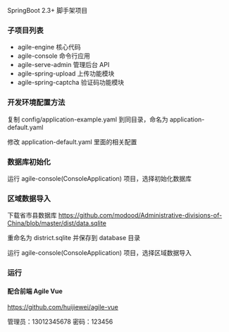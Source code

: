 SpringBoot 2.3+ 脚手架项目

### 子项目列表
- agile-engine         核心代码
- agile-console        命令行应用
- agile-serve-admin    管理后台 API
- agile-spring-upload  上传功能模块
- agile-spring-captcha 验证码功能模块

### 开发环境配置方法
复制 config/application-example.yaml 到同目录，命名为 application-default.yaml

修改 application-default.yaml 里面的相关配置

### 数据库初始化
运行 agile-console(ConsoleApplication) 项目，选择初始化数据库

### 区域数据导入
下载省市县数据库 https://github.com/modood/Administrative-divisions-of-China/blob/master/dist/data.sqlite

重命名为 district.sqlite 并保存到 database 目录

运行 agile-console(ConsoleApplication) 项目，选择区域数据导入

### 运行

#### 配合前端 Agile Vue 

https://github.com/huijiewei/agile-vue

管理员：13012345678 密码：123456